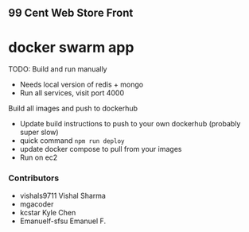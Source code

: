 ## 99 Cent Web Store Front




# docker swarm app
TODO: Build and run manually
- Needs local version of redis + mongo
- Run all services, visit port 4000

Build all images and push to dockerhub
- Update build instructions to push to your own dockerhub (probably super slow)
- quick command `npm run deploy`
- update docker compose to pull from your images
- Run on ec2

### Contributors
-  vishals9711 Vishal Sharma 
-  mgacoder
-  kcstar Kyle Chen 
-  Emanuelf-sfsu Emanuel F. 
